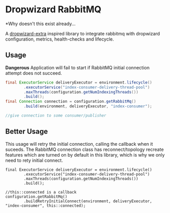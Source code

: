 Dropwizard RabbitMQ
===================
*Why doesn't this exist already...

A [dropwizard-extra](//github.com/datasift/dropwizard-extra) inspired library to integrate rabbitmq with dropwizard configuration, metrics, health-checks and lifecycle.

Usage
-----
**Dangerous** Application will fail to start if RabbitMQ initial connection attempt does not succeed.
``` java
final ExecutorService deliveryExecutor = environment.lifecycle()
        .executorService("index-consumer-delivery-thread-pool")
        .maxThreads(configuration.getNumIndexingThreads())
        .build();
final Connection connection = configuration.getRabbitMq()
        .build(environment, deliveryExecutor, "index-consumer");

//give connection to some consumer/publisher
```

Better Usage
------------
This usage will retry the initial connection, calling the callback when it suceeds. The RabbitMQ connection class has reconnect/topology recreate features which are turned on by default in this library, which is why we only need to rety initial connect.
```
final ExecutorService deliveryExecutor = environment.lifecycle()
        .executorService("index-consumer-delivery-thread-pool")
        .maxThreads(configuration.getNumIndexingThreads())
        .build();

//this::connected is a callback
configuration.getRabbitMq()
        .buildRetryInitialConnect(environment, deliveryExecutor, "index-consumer", this::connected);
```
